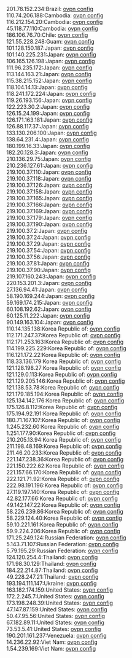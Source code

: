 201.78.152.234:Brazil: [ovpn config](vpn/201_78_152_234.ovpn)  
110.74.206.188:Cambodia: [ovpn config](vpn/110_74_206_188.ovpn)  
116.212.154.20:Cambodia: [ovpn config](vpn/116_212_154_20.ovpn)  
45.118.77.110:Cambodia: [ovpn config](vpn/45_118_77_110.ovpn)  
186.106.76.70:Chile: [ovpn config](vpn/186_106_76_70.ovpn)  
121.55.228.248:Guam: [ovpn config](vpn/121_55_228_248.ovpn)  
101.128.150.187:Japan: [ovpn config](vpn/101_128_150_187.ovpn)  
101.140.225.231:Japan: [ovpn config](vpn/101_140_225_231.ovpn)  
106.165.126.198:Japan: [ovpn config](vpn/106_165_126_198.ovpn)  
111.96.235.172:Japan: [ovpn config](vpn/111_96_235_172.ovpn)  
113.144.163.21:Japan: [ovpn config](vpn/113_144_163_21.ovpn)  
115.38.215.152:Japan: [ovpn config](vpn/115_38_215_152.ovpn)  
118.104.14.13:Japan: [ovpn config](vpn/118_104_14_13.ovpn)  
118.241.172.224:Japan: [ovpn config](vpn/118_241_172_224.ovpn)  
119.26.193.156:Japan: [ovpn config](vpn/119_26_193_156.ovpn)  
122.223.30.2:Japan: [ovpn config](vpn/122_223_30_2.ovpn)  
126.15.24.199:Japan: [ovpn config](vpn/126_15_24_199.ovpn)  
126.171.163.181:Japan: [ovpn config](vpn/126_171_163_181.ovpn)  
126.88.117.37:Japan: [ovpn config](vpn/126_88_117_37.ovpn)  
133.130.206.100:Japan: [ovpn config](vpn/133_130_206_100.ovpn)  
138.64.231.4:Japan: [ovpn config](vpn/138_64_231_4.ovpn)  
180.199.16.33:Japan: [ovpn config](vpn/180_199_16_33.ovpn)  
182.20.128.3:Japan: [ovpn config](vpn/182_20_128_3.ovpn)  
210.136.29.75:Japan: [ovpn config](vpn/210_136_29_75.ovpn)  
210.236.127.61:Japan: [ovpn config](vpn/210_236_127_61.ovpn)  
219.100.37.110:Japan: [ovpn config](vpn/219_100_37_110.ovpn)  
219.100.37.118:Japan: [ovpn config](vpn/219_100_37_118.ovpn)  
219.100.37.126:Japan: [ovpn config](vpn/219_100_37_126.ovpn)  
219.100.37.158:Japan: [ovpn config](vpn/219_100_37_158.ovpn)  
219.100.37.165:Japan: [ovpn config](vpn/219_100_37_165.ovpn)  
219.100.37.166:Japan: [ovpn config](vpn/219_100_37_166.ovpn)  
219.100.37.169:Japan: [ovpn config](vpn/219_100_37_169.ovpn)  
219.100.37.179:Japan: [ovpn config](vpn/219_100_37_179.ovpn)  
219.100.37.190:Japan: [ovpn config](vpn/219_100_37_190.ovpn)  
219.100.37.2:Japan: [ovpn config](vpn/219_100_37_2.ovpn)  
219.100.37.24:Japan: [ovpn config](vpn/219_100_37_24.ovpn)  
219.100.37.29:Japan: [ovpn config](vpn/219_100_37_29.ovpn)  
219.100.37.54:Japan: [ovpn config](vpn/219_100_37_54.ovpn)  
219.100.37.56:Japan: [ovpn config](vpn/219_100_37_56.ovpn)  
219.100.37.81:Japan: [ovpn config](vpn/219_100_37_81.ovpn)  
219.100.37.90:Japan: [ovpn config](vpn/219_100_37_90.ovpn)  
219.107.160.243:Japan: [ovpn config](vpn/219_107_160_243.ovpn)  
220.153.201.3:Japan: [ovpn config](vpn/220_153_201_3.ovpn)  
27.136.94.41:Japan: [ovpn config](vpn/27_136_94_41.ovpn)  
58.190.169.244:Japan: [ovpn config](vpn/58_190_169_244.ovpn)  
59.169.174.215:Japan: [ovpn config](vpn/59_169_174_215.ovpn)  
60.108.192.62:Japan: [ovpn config](vpn/60_108_192_62.ovpn)  
60.125.11.222:Japan: [ovpn config](vpn/60_125_11_222.ovpn)  
90.149.163.104:Japan: [ovpn config](vpn/90_149_163_104.ovpn)  
110.14.135.138:Korea Republic of: [ovpn config](vpn/110_14_135_138.ovpn)  
112.171.247.37:Korea Republic of: [ovpn config](vpn/112_171_247_37.ovpn)  
112.171.253.163:Korea Republic of: [ovpn config](vpn/112_171_253_163.ovpn)  
114.199.225.229:Korea Republic of: [ovpn config](vpn/114_199_225_229.ovpn)  
116.121.172.22:Korea Republic of: [ovpn config](vpn/116_121_172_22.ovpn)  
118.33.136.179:Korea Republic of: [ovpn config](vpn/118_33_136_179.ovpn)  
121.128.198.27:Korea Republic of: [ovpn config](vpn/121_128_198_27.ovpn)  
121.129.0.113:Korea Republic of: [ovpn config](vpn/121_129_0_113.ovpn)  
121.129.205.146:Korea Republic of: [ovpn config](vpn/121_129_205_146.ovpn)  
121.138.53.78:Korea Republic of: [ovpn config](vpn/121_138_53_78.ovpn)  
121.179.185.194:Korea Republic of: [ovpn config](vpn/121_179_185_194.ovpn)  
125.134.142.176:Korea Republic of: [ovpn config](vpn/125_134_142_176.ovpn)  
175.126.8.112:Korea Republic of: [ovpn config](vpn/175_126_8_112.ovpn)  
175.194.92.191:Korea Republic of: [ovpn config](vpn/175_194_92_191.ovpn)  
180.71.167.107:Korea Republic of: [ovpn config](vpn/180_71_167_107.ovpn)  
1.245.232.60:Korea Republic of: [ovpn config](vpn/1_245_232_60.ovpn)  
1.251.177.90:Korea Republic of: [ovpn config](vpn/1_251_177_90.ovpn)  
210.205.13.94:Korea Republic of: [ovpn config](vpn/210_205_13_94.ovpn)  
211.198.48.169:Korea Republic of: [ovpn config](vpn/211_198_48_169.ovpn)  
211.46.20.233:Korea Republic of: [ovpn config](vpn/211_46_20_233.ovpn)  
221.147.238.36:Korea Republic of: [ovpn config](vpn/221_147_238_36.ovpn)  
221.150.222.62:Korea Republic of: [ovpn config](vpn/221_150_222_62.ovpn)  
221.157.66.170:Korea Republic of: [ovpn config](vpn/221_157_66_170.ovpn)  
222.121.71.92:Korea Republic of: [ovpn config](vpn/222_121_71_92.ovpn)  
222.98.191.196:Korea Republic of: [ovpn config](vpn/222_98_191_196.ovpn)  
27.119.197.140:Korea Republic of: [ovpn config](vpn/27_119_197_140.ovpn)  
42.82.177.66:Korea Republic of: [ovpn config](vpn/42_82_177_66.ovpn)  
49.142.147.22:Korea Republic of: [ovpn config](vpn/49_142_147_22.ovpn)  
58.226.239.86:Korea Republic of: [ovpn config](vpn/58_226_239_86.ovpn)  
58.229.124.40:Korea Republic of: [ovpn config](vpn/58_229_124_40.ovpn)  
59.10.221.161:Korea Republic of: [ovpn config](vpn/59_10_221_161.ovpn)  
59.9.224.206:Korea Republic of: [ovpn config](vpn/59_9_224_206.ovpn)  
171.25.249.124:Russian Federation: [ovpn config](vpn/171_25_249_124.ovpn)  
5.143.71.107:Russian Federation: [ovpn config](vpn/5_143_71_107.ovpn)  
5.79.195.29:Russian Federation: [ovpn config](vpn/5_79_195_29.ovpn)  
124.120.254.4:Thailand: [ovpn config](vpn/124_120_254_4.ovpn)  
171.98.30.129:Thailand: [ovpn config](vpn/171_98_30_129.ovpn)  
184.22.214.87:Thailand: [ovpn config](vpn/184_22_214_87.ovpn)  
49.228.247.21:Thailand: [ovpn config](vpn/49_228_247_21.ovpn)  
193.194.111.147:Ukraine: [ovpn config](vpn/193_194_111_147.ovpn)  
163.182.174.159:United States: [ovpn config](vpn/163_182_174_159.ovpn)  
172.2.245.7:United States: [ovpn config](vpn/172_2_245_7.ovpn)  
173.198.248.39:United States: [ovpn config](vpn/173_198_248_39.ovpn)  
47.147.87.159:United States: [ovpn config](vpn/47_147_87_159.ovpn)  
50.47.95.56:United States: [ovpn config](vpn/50_47_95_56.ovpn)  
67.182.89.11:United States: [ovpn config](vpn/67_182_89_11.ovpn)  
73.53.5.41:United States: [ovpn config](vpn/73_53_5_41.ovpn)  
190.201.161.237:Venezuela: [ovpn config](vpn/190_201_161_237.ovpn)  
14.236.22.92:Viet Nam: [ovpn config](vpn/14_236_22_92.ovpn)  
1.54.239.169:Viet Nam: [ovpn config](vpn/1_54_239_169.ovpn)  
